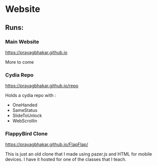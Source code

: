 # Website

## Runs:

### Main Website

https://prayagbhakar.github.io

More to come

### Cydia Repo

https://prayagbhakar.github.io/repo

Holds a cydia repo with :  
 - OneHanded
 - SameStatus
 - SlideToUnlock
 - WebScrollin

### FlappyBird Clone

https://prayagbhakar.github.io/FlapFlap/

This is just an old clone that I made using pazer.js and HTML for mobile devices. I have it hosted for one of the classes that I teach.
